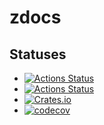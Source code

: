# zdocs

## Statuses
* [![Actions Status](https://github.com/Zolaton/zdocs/workflows/Simple%20Workflow/badge.svg)](https://github.com/Zolaton/zdocs/actions)
* [![Actions Status](https://github.com/RobDWaller/csp-generator/workflows/Build%20and%20Test/badge.svg)](https://github.com/RobDWaller/csp-generator/actions)
* [![Crates.io](https://img.shields.io/crates/v/csp_generator)](https://crates.io/crates/csp_generator)
* [![codecov](https://codecov.io/gh/RobDWaller/csp-generator/branch/master/graph/badge.svg)](https://codecov.io/gh/RobDWaller/csp-generator)
